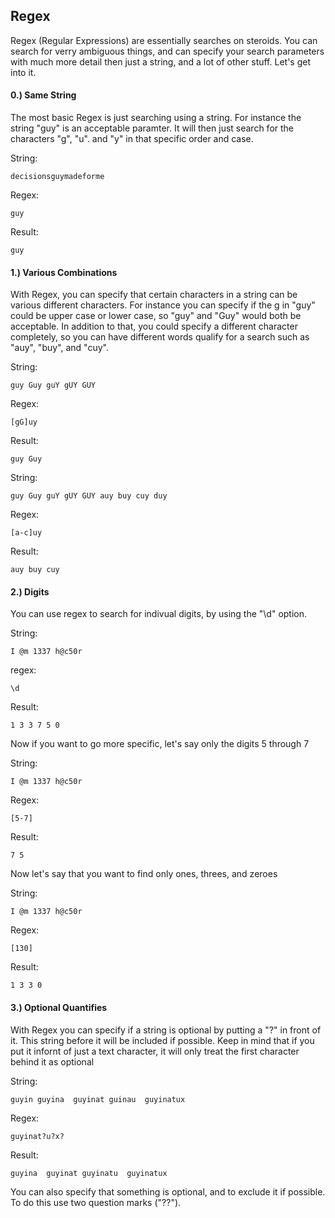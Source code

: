 ## Regex

Regex (Regular Expressions) are essentially searches on steroids. You can search for verry ambiguous things, and can specify your search parameters with much more detail then just a string, and a lot of other stuff. Let's get into it.

#### 0.) Same String

The most basic Regex is just searching using a string. For instance the string "guy" is an acceptable paramter. It will then just search for the characters "g", "u". and "y" in that specific order and case.

String:
```
decisionsguymadeforme
```

Regex:
```
guy
```

Result:
```
guy
```

#### 1.) Various Combinations

With Regex, you can specify that certain characters in a string can be various different characters. For instance you can specify if the g in "guy" could be upper case or lower case, so "guy" and "Guy" would both be acceptable. In addition to that, you could specify a different character completely, so you can have different words qualify for a search such as "auy", "buy", and "cuy".

String:
```
guy Guy guY gUY GUY 
```

Regex:
```
[gG]uy 
```

Result:
```
guy Guy
```

String:
```
guy Guy guY gUY GUY auy buy cuy duy
```

Regex:
```
[a-c]uy
```

Result:
```
auy buy cuy
```


#### 2.) Digits

You can use regex to search for indivual digits, by using the "\d" option. 

String:
```
I @m 1337 h@c50r
```

regex:
```
\d
```

Result:
```
1 3 3 7 5 0
```

Now if you want to go more specific, let's say only the digits 5 through 7

String:
```
I @m 1337 h@c50r
```

Regex:
```
[5-7]
```

Result:
```
7 5
```

Now let's say that you want to find only ones, threes, and zeroes

String:
```
I @m 1337 h@c50r
```

Regex:
```
[130]
```

Result:
```
1 3 3 0
```

#### 3.) Optional Quantifies

With Regex you can specify if a string is optional by putting a "?" in front of it. This string before it will be included if possible. Keep in mind that if you put it infornt of just a text character, it will only treat the first character behind it as optional

String:
```
guyin guyina  guyinat guinau  guyinatux
```

Regex:
```
guyinat?u?x?
```

Result:
```
guyina  guyinat guyinatu  guyinatux
```

You can also specify that something is optional, and to exclude it if possible. To do this use two question marks ("??").

```

```

